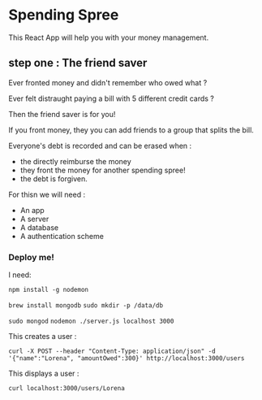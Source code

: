 # Spending Spree

This React App will help you with your money management.

## step one : The friend saver

Ever fronted money and didn't remember who owed what ?

Ever felt distraught paying a bill with 5 different credit cards ?

Then the friend saver is for you!

If you front money, they you can add friends to a group that splits the bill.

Everyone's debt is recorded and can be erased when :
- the directly reimburse the money
- they front the money for another spending spree!
- the debt is forgiven.

For thisn we will need :
- An app
- A server
- A database
- A authentication scheme

### Deploy me!

I need:

`npm install -g nodemon`

`brew install mongodb`
`sudo mkdir -p /data/db`

`sudo mongod`
`nodemon ./server.js localhost 3000`

This creates a user :

```
curl -X POST --header "Content-Type: application/json" -d '{"name":"Lorena", "amountOwed":300}' http://localhost:3000/users
```

This displays a user :
```
curl localhost:3000/users/Lorena
```
